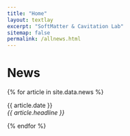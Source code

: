 ```yaml
---
title: "Home"
layout: textlay
excerpt: "SoftMatter & Cavitation Lab"
sitemap: false
permalink: /allnews.html
---
```


# News

{% for article in site.data.news %}
<p>{{ article.date }} <br>
<em>{{ article.headline }}
</em></p>
{% endfor %}
